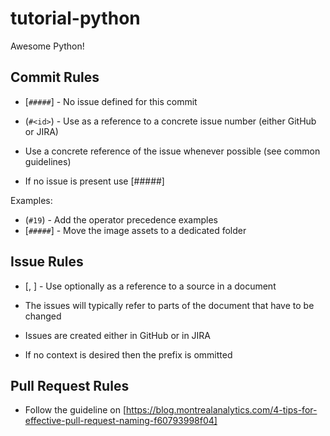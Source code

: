 # tutorial-python
Awesome Python!

## Commit Rules

* [`#####`] - No issue defined for this commit
* (`#<id>`) - Use as a reference to a concrete issue number (either GitHub or JIRA)
  
* Use a concrete reference of the issue whenever possible (see common guidelines)
* If no issue is present use [#####]

Examples:
* (`#19`) - Add the operator precedence examples
* [`#####`] - Move the image assets to a dedicated folder

## Issue Rules

- [<part>, <chapter>] - Use optionally as a reference to a source in a document
  
- The issues will typically refer to parts of the document that have to be changed
- Issues are created either in GitHub or in JIRA
- If no context is desired then the prefix is ommitted 

## Pull Request Rules

- Follow the guideline on [https://blog.montrealanalytics.com/4-tips-for-effective-pull-request-naming-f60793998f04]

